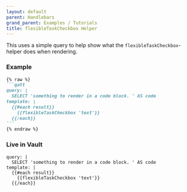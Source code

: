```yaml
---
layout: default
parent: Handlebars
grand_parent: Examples / Tutorials
title: flexibleTaskCheckbox Helper
---
```


This uses a simple query to help show what the `flexibleTaskCheckbox`-helper does when rendering.

### Example

````markdown
{% raw %}
```qatt
query: |
  SELECT 'something to render in a code block. ' AS code
template: |
  {{#each result}}
    {{flexibleTaskCheckbox 'text'}}
  {{/each}}
```
{% endraw %}
````

### Live in Vault

```qatt
query: |
  SELECT 'something to render in a code block. ' AS code
template: |
  {{#each result}}
    {{flexibleTaskCheckbox 'text'}}
  {{/each}}
```
